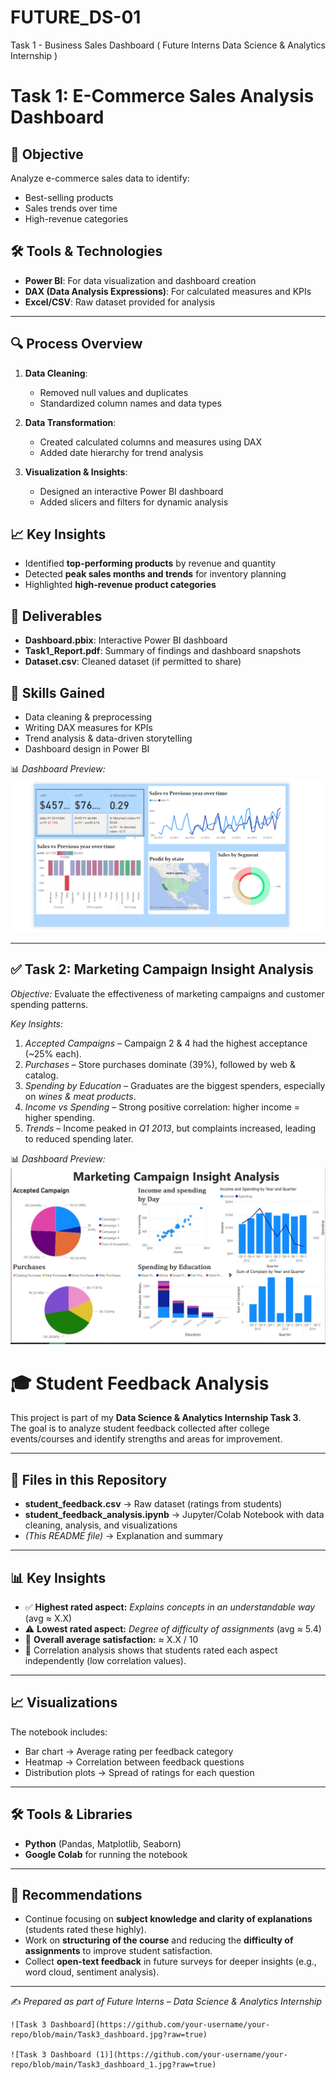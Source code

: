 # FUTURE_DS-01
Task 1 - Business Sales Dashboard ( Future Interns Data Science &amp; Analytics Internship )
# Task 1: E-Commerce Sales Analysis Dashboard

## 📌 Objective
Analyze e-commerce sales data to identify:
- Best-selling products
- Sales trends over time
- High-revenue categories


## 🛠️ Tools & Technologies
- **Power BI**: For data visualization and dashboard creation  
- **DAX (Data Analysis Expressions)**: For calculated measures and KPIs  
- **Excel/CSV**: Raw dataset provided for analysis  

---

## 🔍 Process Overview
1. **Data Cleaning**: 
   - Removed null values and duplicates
   - Standardized column names and data types

2. **Data Transformation**: 
   - Created calculated columns and measures using DAX
   - Added date hierarchy for trend analysis

3. **Visualization & Insights**: 
   - Designed an interactive Power BI dashboard
   - Added slicers and filters for dynamic analysis


## 📈 Key Insights
- Identified **top-performing products** by revenue and quantity
- Detected **peak sales months and trends** for inventory planning
- Highlighted **high-revenue product categories**


## 📂 Deliverables
- **Dashboard.pbix**: Interactive Power BI dashboard
- **Task1_Report.pdf**: Summary of findings and dashboard snapshots
- **Dataset.csv**: Cleaned dataset (if permitted to share)




## 🚀 Skills Gained
- Data cleaning & preprocessing  
- Writing DAX measures for KPIs  
- Trend analysis & data-driven storytelling  
- Dashboard design in Power BI  


 📊 *Dashboard Preview:*  
![Task 1 Dashboard](Task%201%20Dashboard.png)

---

## ✅ Task 2: Marketing Campaign Insight Analysis  
*Objective:* Evaluate the effectiveness of marketing campaigns and customer spending patterns.  

*Key Insights:*  
1. *Accepted Campaigns* – Campaign 2 & 4 had the highest acceptance (~25% each).  
2. *Purchases* – Store purchases dominate (39%), followed by web & catalog.  
3. *Spending by Education* – Graduates are the biggest spenders, especially on *wines & meat products*.  
4. *Income vs Spending* – Strong positive correlation: higher income = higher spending.  
5. *Trends* – Income peaked in *Q1 2013*, but complaints increased, leading to reduced spending later.  

📊 *Dashboard Preview:*  
![Task 2 Dashboard](dashboard%202.jpg)



# 🎓 Student Feedback Analysis

This project is part of my **Data Science & Analytics Internship Task 3**.  
The goal is to analyze student feedback collected after college events/courses and identify strengths and areas for improvement.

---

## 📂 Files in this Repository
- **student_feedback.csv** → Raw dataset (ratings from students)  
- **student_feedback_analysis.ipynb** → Jupyter/Colab Notebook with data cleaning, analysis, and visualizations  
- *(This README file)* → Explanation and summary  

---

## 📊 Key Insights
- ✅ **Highest rated aspect:** *Explains concepts in an understandable way* (avg ≈ X.X)  
- ⚠️ **Lowest rated aspect:** *Degree of difficulty of assignments* (avg ≈ 5.4)  
- 📌 **Overall average satisfaction:** ≈ X.X / 10  
- 🔎 Correlation analysis shows that students rated each aspect independently (low correlation values).  

---

## 📈 Visualizations
The notebook includes:
- Bar chart → Average rating per feedback category  
- Heatmap → Correlation between feedback questions  
- Distribution plots → Spread of ratings for each question  

---

## 🛠 Tools & Libraries
- **Python** (Pandas, Matplotlib, Seaborn)  
- **Google Colab** for running the notebook  

---

## 📌 Recommendations
- Continue focusing on **subject knowledge and clarity of explanations** (students rated these highly).  
- Work on **structuring of the course** and reducing the **difficulty of assignments** to improve student satisfaction.  
- Collect **open-text feedback** in future surveys for deeper insights (e.g., word cloud, sentiment analysis).  

---

✍️ *Prepared as part of Future Interns – Data Science & Analytics Internship*
```
![Task 3 Dashboard](https://github.com/your-username/your-repo/blob/main/Task3_dashboard.jpg?raw=true)

![Task 3 Dashboard (1)](https://github.com/your-username/your-repo/blob/main/Task3_dashboard_1.jpg?raw=true)



